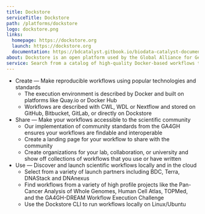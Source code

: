 ```yaml
---
title: Dockstore
serviceTitle: Dockstore
path: /platforms/dockstore
logo: dockstore.png
links:
  homepage: https://dockstore.org
  launch: https://dockstore.org
  documentation: https://bdcatalyst.gitbook.io/biodata-catalyst-documentation/analyze-data/dockstore
about: Dockstore is an open platform used by the Global Alliance for Genomics and Health (GA4GH) for sharing Docker-based tools described with either the Common Workflow Language (CWL), the Workflow Description Language (WDL), or Nextflow (NFL).
service: Search from a catalog of high-quality Docker-based workflows that export to Terra or Seven Bridges. Explore organization pages to find collections of workflows from labs, institutions, and consortiums or create a page to share your work with the wider bioinformatics community.
---
```


- Create &mdash; Make reproducible workflows using popular technologies and standards
  - The execution environment is described by Docker and built on platforms like Quay.io or Docker Hub
  - Workflows are described with CWL, WDL or Nextflow and stored on GitHub, Bitbucket, GitLab, or directly on Dockstore
- Share &mdash; Make your workflows accessible to the scientific community
  - Our implementation of community standards from the GA4GH ensures your workflows are findable and interoperable
  - Create a landing page for your workflow to share with the community
  - Create organizations for your lab, collaboration, or university and show off collections of workflows that you use or have written
- Use &mdash; Discover and launch scientific workflows locally and in the cloud
  - Select from a variety of launch partners including BDC, Terra, DNAStack and DNAnexus
  - Find workflows from a variety of high profile projects like the Pan-Cancer Analysis of Whole Genomes, Human Cell Atlas, TOPMed, and the GA4GH-DREAM Workflow Execution Challenge
  - Use the Dockstore CLI to run workflows locally on Linux/Ubuntu
